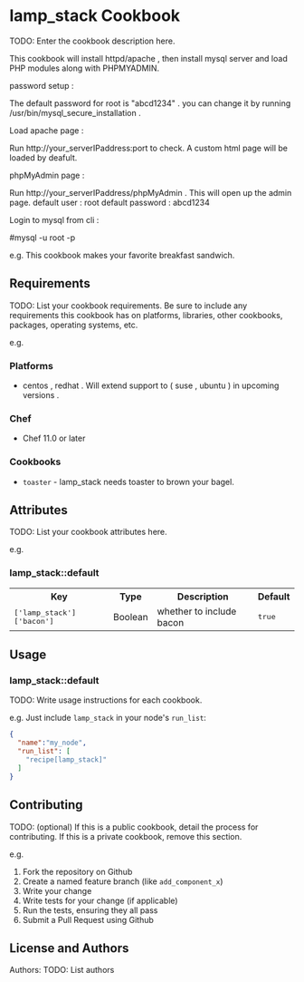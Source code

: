 # lamp_stack Cookbook

TODO: Enter the cookbook description here.

This cookbook will install httpd/apache , then install mysql server and load PHP modules along with PHPMYADMIN.

password setup :

The default password for root is "abcd1234" .
you can change it by running /usr/bin/mysql_secure_installation .

Load apache page :

Run http://your_serverIPaddress:port to check.
A custom html page will be loaded by deafult.

phpMyAdmin page :

Run http://your_serverIPaddress/phpMyAdmin .
This will open up the admin page.
default user : root
default password : abcd1234

Login to mysql from cli :

#mysql -u root -p

e.g.
This cookbook makes your favorite breakfast sandwich.

## Requirements

TODO: List your cookbook requirements. Be sure to include any requirements this cookbook has on platforms, libraries, other cookbooks, packages, operating systems, etc.

e.g.
### Platforms

- centos , redhat . Will extend support to ( suse , ubuntu ) in upcoming versions .

### Chef

- Chef 11.0 or later

### Cookbooks

- `toaster` - lamp_stack needs toaster to brown your bagel.

## Attributes

TODO: List your cookbook attributes here.

e.g.
### lamp_stack::default

<table>
  <tr>
    <th>Key</th>
    <th>Type</th>
    <th>Description</th>
    <th>Default</th>
  </tr>
  <tr>
    <td><tt>['lamp_stack']['bacon']</tt></td>
    <td>Boolean</td>
    <td>whether to include bacon</td>
    <td><tt>true</tt></td>
  </tr>
</table>

## Usage

### lamp_stack::default

TODO: Write usage instructions for each cookbook.

e.g.
Just include `lamp_stack` in your node's `run_list`:

```json
{
  "name":"my_node",
  "run_list": [
    "recipe[lamp_stack]"
  ]
}
```

## Contributing

TODO: (optional) If this is a public cookbook, detail the process for contributing. If this is a private cookbook, remove this section.

e.g.
1. Fork the repository on Github
2. Create a named feature branch (like `add_component_x`)
3. Write your change
4. Write tests for your change (if applicable)
5. Run the tests, ensuring they all pass
6. Submit a Pull Request using Github

## License and Authors

Authors: TODO: List authors

